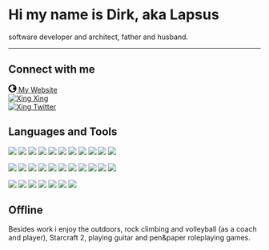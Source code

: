 # Hi my name is Dirk, aka Lapsus

software developer and architect, father and husband.

---

## Connect with me
[<img src="https://raw.githubusercontent.com/iconic/open-iconic/master/svg/globe.svg" alt="My Website" height="16" width="16" /> My Website](https://www.dirk-benkert.de)<br />
[<img src="https://simpleicons.org/icons/xing.svg" alt="Xing" height="16" width="16" /> Xing](https://www.xing.com/profile/Dirk_Benkert2/cv) <br />
[<img src="https://simpleicons.org/icons/twitter.svg" alt="Xing" height="16" width="16" /> Twitter](https://twitter.com/lapsus75)

## Languages and Tools
<img src="https://img.shields.io/badge/php-%23777BB4.svg?style=for-the-badge&logo=php&logoColor=white" /> <img 
src="https://img.shields.io/badge/html5-%23E34F26.svg?style=for-the-badge&logo=html5&logoColor=white" /> <img 
src="https://img.shields.io/badge/css3-%231572B6.svg?style=for-the-badge&logo=css3&logoColor=white" /> <img 
src="https://img.shields.io/badge/javascript-%23F7DF1E.svg?style=for-the-badge&logo=javascript&logoColor=black" /> <img
src="https://img.shields.io/badge/sass-%23CC6699.svg?style=for-the-badge&logo=sass&logoColor=white" /> <img 
src="https://img.shields.io/badge/Zend%20Framework-%2368B604.svg?style=for-the-badge&logo=zend-framework&logoColor=white" /> <img
src="https://img.shields.io/badge/composer-%23885630.svg?style=for-the-badge&logo=composer&logoColor=white" /> <img 
src="https://img.shields.io/badge/markdown-%23000000.svg?style=for-the-badge&logo=markdown&logoColor=white" /> <img
src="https://img.shields.io/badge/angular-%23DD0031.svg?style=for-the-badge&logo=angular&logoColor=white" /> <img 
src="https://img.shields.io/badge/vuejs-%2335495e.svg?style=for-the-badge&logo=vue.js&logoColor=%234FC08D" /> <img
src="https://img.shields.io/badge/git-%23F05032.svg?&style=for-the-badge&logo=git&logoColor=white" />

<img src="https://img.shields.io/badge/apache%20-%23D22128.svg?&style=for-the-badge&logo=apache&logoColor=white" /> <img
src="https://img.shields.io/badge/nginx-%23269539.svg?&style=for-the-badge&logo=nginx&logoColor=white" /> <img 
src="https://img.shields.io/badge/redis-%23DC382D.svg?style=for-the-badge&logo=redis&logoColor=white" /> <img
src="https://img.shields.io/badge/MariaDb-%231F305F.svg?style=for-the-badge&logo=mariadb-foundation&logoColor=white" /> <img 
src="https://img.shields.io/badge/mysql-%2300f.svg?style=for-the-badge&logo=mysql&logoColor=white" /> <img 
src="https://img.shields.io/badge/postgres-%23316192.svg?style=for-the-badge&logo=postgresql&logoColor=white" /> <img
src="https://img.shields.io/badge/oracle-%23F80000.svg?&style=for-the-badge&logo=oracle&logoColor=white" /> <img 
src="https://img.shields.io/badge/sqlite-%2307405e.svg?style=for-the-badge&logo=sqlite&logoColor=white" /> <img 
src="https://img.shields.io/badge/elasticsearch-%23005571.svg?style=for-the-badge&logo=elasticsearch&logoColor=white" /> <img 
src="https://img.shields.io/badge/apache%20solr-%23D9411E.svg?style=for-the-badge&logo=apache-solr&logoColor=white" /> <img 
src="https://img.shields.io/badge/virtualbox-%23183A61.svg?style=for-the-badge&logo=virtualbox&logoColor=white" />

<img src="https://img.shields.io/badge/gitlab-%23330f63.svg?style=for-the-badge&logo=gitlab&logoColor=white" /> <img 
src="https://img.shields.io/badge/phpstorm-%23b443f1.svg?style=for-the-badge&logo=jetbrains&logoColor=white" /> <img 
src="https://img.shields.io/badge/macbook%20pro%202015-%23999999.svg?&style=for-the-badge&logo=apple&logoColor=white" /> <img
src="https://img.shields.io/badge/Raspberry%20PI-%23C51A4A.svg?style=for-the-badge&logo=raspberry-pi&logoColor=white" /> <img
src="https://img.shields.io/badge/debian-%23A81D33.svg?&style=for-the-badge&logo=debian&logoColor=white" /> <img 
src="https://img.shields.io/badge/vim-%23019733.svg?&style=for-the-badge&logo=vim&logoColor=white" /> <img
src="https://img.shields.io/badge/brave-%23FB542B.svg?&style=for-the-badge&logo=brave&logoColor=white" />

## Offline
Besides work i enjoy the outdoors, rock climbing and volleyball (as a coach and player), Starcraft 2, playing guitar and pen&paper roleplaying games.

